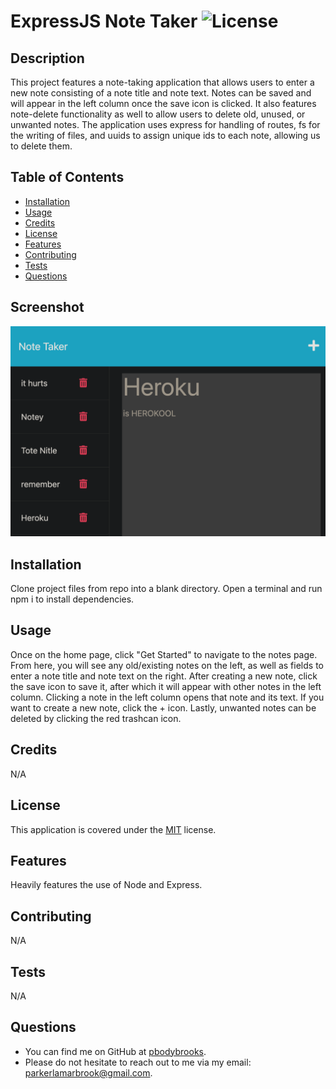 # ExpressJS Note Taker ![License](https://img.shields.io/badge/License-MIT-brightgreen.svg)

## Description 
This project features a note-taking application that allows users to enter a new note consisting of a note title and note text. Notes can be saved and will appear in the left column once the save icon is clicked. It also features note-delete functionality as well to allow users to delete old, unused, or unwanted notes. The application uses express for handling of routes, fs for the writing of files, and uuids to assign unique ids to each note, allowing us to delete them.

## Table of Contents

* [Installation](#installation)
* [Usage](#usage)
* [Credits](#credits)
* [License](#license)
* [Features](#features)
* [Contributing](#contributing)
* [Tests](#tests)
* [Questions](#questions)

## Screenshot
![Screenshot of app.](/assets/images/screenshot.png)

## Installation 
Clone project files from repo into a blank directory. Open a terminal and run npm i to install dependencies.

## Usage 
Once on the home page, click "Get Started" to navigate to the notes page. From here, you will see any old/existing notes on the left, as well as fields to enter a note title and note text on the right. After creating a new note, click the save icon to save it, after which it will appear with other notes in the left column. Clicking a note in the left column opens that note and its text. If you want to create a new note, click the + icon. Lastly, unwanted notes can be deleted by clicking the red trashcan icon.

## Credits 
N/A

## License
This application is covered under the [MIT](https://opensource.org/licenses/MIT) license.

## Features 
Heavily features the use of Node and Express.

## Contributing 
N/A

## Tests 
N/A

## Questions 
* You can find me on GitHub at [pbodybrooks](https://github.com/pbodybrooks). 
* Please do not hesitate to reach out to me via my email: parkerlamarbrook@gmail.com.
